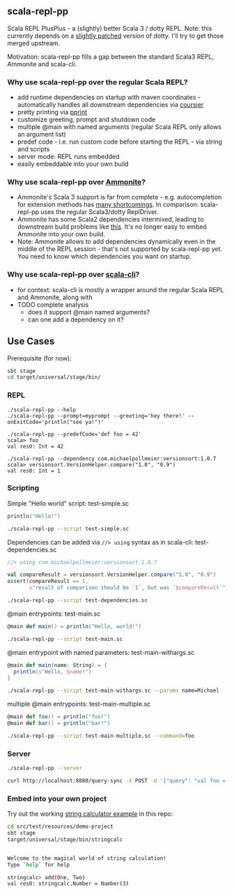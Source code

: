 ## scala-repl-pp
Scala REPL PlusPlus - a (slightly) better Scala 3 / dotty REPL.
Note: this currently depends on a [slightly patched](https://github.com/mpollmeier/dotty/tree/michael/extensible-repl-minified) version of dotty. I'll try to get those merged upstream.

Motivation: scala-repl-pp fills a gap between the standard Scala3 REPL, Ammonite and scala-cli.

### Why use scala-repl-pp over the regular Scala REPL?
* add runtime dependencies on startup with maven coordinates - automatically handles all downstream dependencies via [coursier](https://get-coursier.io/)
* pretty printing via [pprint](https://com-lihaoyi.github.io/PPrint/)
* customize greeting, prompt and shutdown code
* multiple @main with named arguments (regular Scala REPL only allows an argument list)
* predef code - i.e. run custom code before starting the REPL - via string and scripts
* server mode: REPL runs embedded
* easily embeddable into your own build

### Why use scala-repl-pp over [Ammonite](http://ammonite.io/)?
* Ammonite's Scala 3 support is far from complete - e.g. autocompletion for extension methods has [many shortcomings](https://github.com/com-lihaoyi/Ammonite/issues/1297). In comparison: scala-repl-pp uses the regular Scala3/dotty ReplDriver. 
* Ammonite has some Scala2 dependencies intermixed, leading to downstream build problems like [this](https://github.com/com-lihaoyi/Ammonite/issues/1241). It's no longer easy to embed Ammonite into your own build.
* Note: Ammonite allows to add dependencies dynamically even in the middle of the REPL session - that's not supported by scala-repl-pp yet. You need to know which dependencies you want on startup. 

### Why use scala-repl-pp over [scala-cli](https://scala-cli.virtuslab.org/)?
* for context: scala-cli is mostly a wrapper around the regular Scala REPL and Ammonite, along with 
* TODO complete analysis
  * does it support @main named arguments?
  * can one add a dependency on it?

## Use Cases

Prerequisite (for now):
```bash
sbt stage
cd target/universal/stage/bin/
```

### REPL
```
./scala-repl-pp --help
./scala-repl-pp --prompt=myprompt --greeting='hey there!' --onExitCode='println("see ya!")'

./scala-repl-pp --predefCode='def foo = 42'
scala> foo
val res0: Int = 42

./scala-repl-pp --dependency com.michaelpollmeier:versionsort:1.0.7
scala> versionsort.VersionHelper.compare("1.0", "0.9")
val res0: Int = 1
```

### Scripting

Simple "Hello world" script: test-simple.sc
```scala
println("Hello!")
```

```bash
./scala-repl-pp --script test-simple.sc
```


Dependencies can be added via `//> using` syntax as in scala-cli: test-dependencies.sc
```scala
//> using com.michaelpollmeier:versionsort:1.0.7

val compareResult = versionsort.VersionHelper.compare("1.0", "0.9")
assert(compareResult == 1,
       s"result of comparison should be `1`, but was `$compareResult`")
```

```bash
./scala-repl-pp --script test-dependencies.sc
```


@main entrypoints: test-main.sc
```scala
@main def main() = println("Hello, world!")
```

```bash
./scala-repl-pp --script test-main.sc
```


@main entrypoint with named parameters: test-main-withargs.sc
```scala
@main def main(name: String) = {
  println(s"Hello, $name!")
}
```

```bash
./scala-repl-pp --script test-main-withargs.sc --params name=Michael
```



multiple @main entrypoints: test-main-multiple.sc
```scala
@main def foo() = println("foo!")
@main def bar() = println("bar!")
```

```bash
./scala-repl-pp --script test-main-multiple.sc --command=foo
```


### Server
```bash
./scala-repl-pp --server

curl http://localhost:8080/query-sync -X POST -d '{"query": "val foo = 42"}' -H "Content-Type: application/json"
```


### Embed into your own project
Try out the working [string calculator example](src/test/resources/demo-project) in this repo:
```bash
cd src/test/resources/demo-project
sbt stage
target/universal/stage/bin/stringcalc


Welcome to the magical world of string calculation!
Type `help` for help

stringcalc> add(One, Two)
val res0: stringcalc.Number = Number(3)
```
